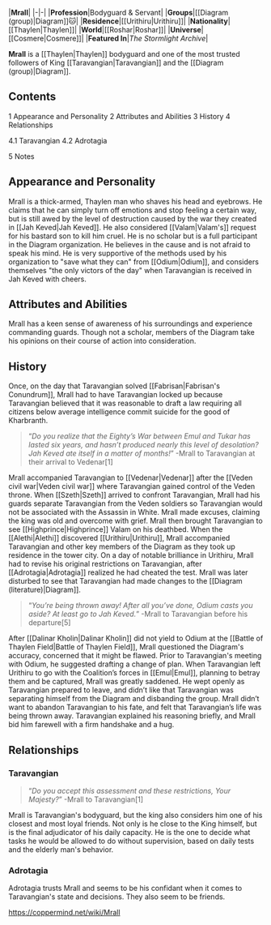 |**Mrall**|
|-|-|
|**Profession**|Bodyguard & Servant|
|**Groups**|[[Diagram (group)\|Diagram]]🐱︎|
|**Residence**|[[Urithiru\|Urithiru]]|
|**Nationality**|[[Thaylen\|Thaylen]]|
|**World**|[[Roshar\|Roshar]]|
|**Universe**|[[Cosmere\|Cosmere]]|
|**Featured In**|*The Stormlight Archive*|

**Mrall** is a [[Thaylen\|Thaylen]] bodyguard and one of the most trusted followers of King [[Taravangian\|Taravangian]] and the [[Diagram (group)\|Diagram]].

## Contents

1 Appearance and Personality
2 Attributes and Abilities
3 History
4 Relationships

4.1 Taravangian
4.2 Adrotagia


5 Notes


## Appearance and Personality
Mrall is a thick-armed, Thaylen man who shaves his head and eyebrows. He claims that he can simply turn off emotions and stop feeling a certain way, but is still awed by the level of destruction caused by the war they created in [[Jah Keved\|Jah Keved]]. He also considered [[Valam\|Valam's]] request for his bastard son to kill him cruel.
He is no scholar but is a full participant in the Diagram organization. He believes in the cause and is not afraid to speak his mind.  He is very supportive of the methods used by his organization to "save what they can" from [[Odium\|Odium]], and considers themselves "the only victors of the day" when Taravangian is received in Jah Keved with cheers.

## Attributes and Abilities
Mrall has a keen sense of awareness of his surroundings and experience commanding guards. Though not a scholar, members of the Diagram take his opinions on their course of action into consideration.

## History
Once, on the day that Taravangian solved [[Fabrisan\|Fabrisan's Conundrum]], Mrall had to have Taravangian locked up because Taravangian believed that it was reasonable to draft a law requiring all citizens below average intelligence commit suicide for the good of Kharbranth.

>“*Do you realize that the Eighty’s War between Emul and Tukar has lasted six years, and hasn’t produced nearly this level of desolation? Jah Keved ate itself in a matter of months!*”
\-Mrall to Taravangian at their arrival to Vedenar[1]

Mrall accompanied Taravangian to [[Vedenar\|Vedenar]] after the [[Veden civil war\|Veden civil war]] where Taravangian gained control of the Veden throne. When [[Szeth\|Szeth]] arrived to confront Taravangian, Mrall had his guards separate Taravangian from the Veden soldiers so Taravangian would not be associated with the Assassin in White. Mrall made excuses, claiming the king was old and overcome with grief. Mrall then brought Taravangian to see [[Highprince\|Highprince]] Valam on his deathbed.
When the [[Alethi\|Alethi]] discovered [[Urithiru\|Urithiru]], Mrall accompanied Taravangian and other key members of the Diagram as they took up residence in the tower city. On a day of notable brilliance in Urithiru, Mrall had to revise his original restrictions on Taravangian, after [[Adrotagia\|Adrotagia]] realized he had cheated the test. Mrall was later disturbed to see that Taravangian had made changes to the [[Diagram (literature)\|Diagram]].

>“*You’re being thrown away! After all you’ve done, Odium casts you aside? At least go to Jah Keved.*”
\-Mrall to Taravangian before his departure[5]

After [[Dalinar Kholin\|Dalinar Kholin]] did not yield to Odium at the [[Battle of Thaylen Field\|Battle of Thaylen Field]], Mrall questioned the Diagram's accuracy, concerned that it might be flawed. Prior to Taravangian's meeting with Odium, he suggested drafting a change of plan.
When Taravangian left Urithiru to go with the Coalition’s forces in [[Emul\|Emul]], planning to betray them and be captured, Mrall was greatly saddened. He wept openly as Taravangian prepared to leave, and didn’t like that Taravangian was separating himself from the Diagram and disbanding the group. Mrall didn’t want to abandon Taravangian to his fate, and felt that Taravangian’s life was being thrown away. Taravangian explained his reasoning briefly, and Mrall bid him farewell with a firm handshake and a hug.

## Relationships
### Taravangian
>“*Do you accept this assessment and these restrictions, Your Majesty?*”
\-Mrall to Taravangian[1]

Mrall is Taravangian's bodyguard, but the king also considers him one of his closest and most loyal friends. Not only is he close to the King himself, but is the final adjudicator of his daily capacity. He is the one to decide what tasks he would be allowed to do without supervision, based on daily tests and the elderly man's behavior.

### Adrotagia
Adrotagia trusts Mrall and seems to be his confidant when it comes to Taravangian's state and decisions. They also seem to be friends.



https://coppermind.net/wiki/Mrall